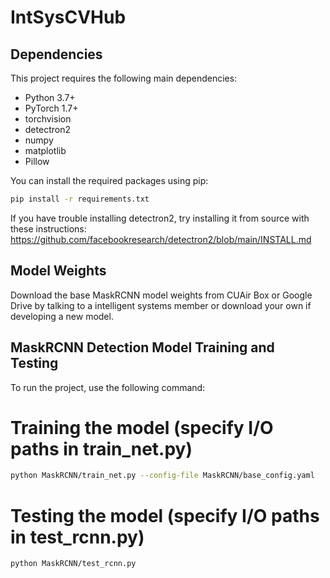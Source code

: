 # IntSysCVHub

## Dependencies

This project requires the following main dependencies:

- Python 3.7+
- PyTorch 1.7+
- torchvision
- detectron2
- numpy
- matplotlib
- Pillow

You can install the required packages using pip:

```bash
pip install -r requirements.txt
```

If you have trouble installing detectron2, try installing it from source with these instructions: https://github.com/facebookresearch/detectron2/blob/main/INSTALL.md

## Model Weights

Download the base MaskRCNN model weights from CUAir Box or Google Drive by talking to a intelligent systems member or download your own if developing a new model.

## MaskRCNN Detection Model Training and Testing

To run the project, use the following command:

# Training the model (specify I/O paths in train_net.py)
```bash
python MaskRCNN/train_net.py --config-file MaskRCNN/base_config.yaml
```

# Testing the model (specify I/O paths in test_rcnn.py)

```bash
python MaskRCNN/test_rcnn.py
```